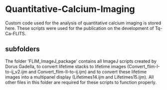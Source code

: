 # Quantitative-Calcium-Imaging

Custom code used for the analysis of quantitative calcium imaging is stored here.
These scripts were used for the publication on the development of Tq-Ca-FLITS.

## subfolders
The folder 'FLIM_ImageJ_package' contains all ImageJ scripts created by Dorus Gadella, to convert lifetime stacks to lifetime images (Convert_flim-I-to-ij_v2.ijm and Convert_flim-II-to-ij.ijm) and to convert these lifetime images into a multipanel display (Lifetimes14.ijm and Lifetimes15.ijm). All other files in this folder are required for these scripts to function properly.
